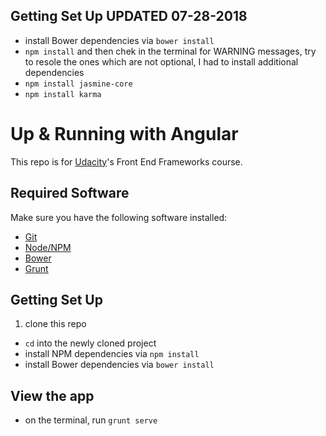 ## Getting Set Up UPDATED 07-28-2018

* install Bower dependencies via `bower install`
* `npm install` and then chek in the terminal for WARNING messages, try to resole the ones which are not optional, I had to install additional dependencies
* `npm install jasmine-core`
* `npm install karma`

# Up & Running with Angular

This repo is for [Udacity](https://www.udacity.com/)'s Front End Frameworks course.

## Required Software

Make sure you have the following software installed:

* [Git](https://git-scm.com/)
* [Node/NPM](https://nodejs.org/en/)
* [Bower](http://bower.io/)
* [Grunt](http://gruntjs.com/)

## Getting Set Up

1. clone this repo
* `cd` into the newly cloned project
* install NPM dependencies via `npm install`
* install Bower dependencies via `bower install`

## View the app

* on the terminal, run `grunt serve`
